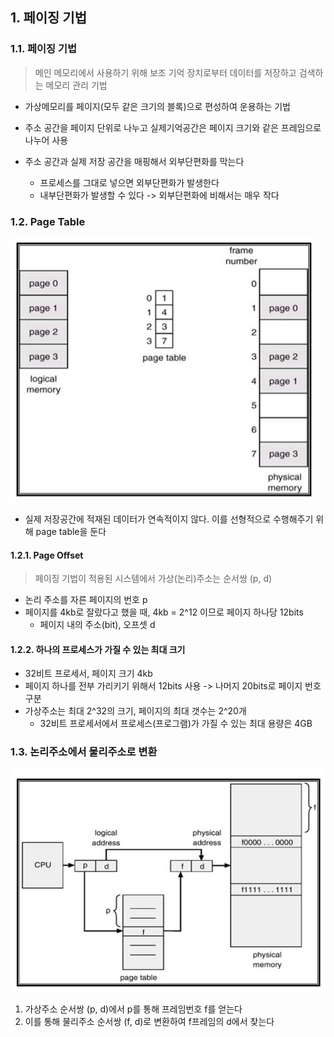 ## 1. 페이징 기법

### 1.1. 페이징 기법

> 메인 메모리에서 사용하기 위해 보조 기억 장치로부터 데이터를 저장하고 검색하는 메모리 관리 기법


- 가상메모리를 페이지(모두 같은 크기의 블록)으로 편성하여 운용하는 기법
- 주소 공간을 페이지 단위로 나누고 실제기억공간은 페이지 크기와 같은 프레임으로 나누어 사용
- 주소 공간과 실제 저장 공간을 매핑해서 외부단편화를 막는다

  - 프로세스를 그대로 넣으면 외부단편화가 발생한다
  - 내부단편화가 발생할 수 있다 -> 외부단편화에 비해서는 매우 작다




### 1.2. Page Table

![page_table](1108.assets/page_table.png)

- 실제 저장공간에 적재된 데이터가 연속적이지 않다. 이를 선형적으로 수행해주기 위해 page table을 둔다



#### 1.2.1. Page Offset

> 페이징 기법이 적용된 시스템에서 가상(논리)주소는 순서쌍 (p, d)

- 논리 주소를 자른 페이지의 번호 p
- 페이지를 4kb로 잘랐다고 했을 때, 4kb = 2^12 이므로 페이지 하나당 12bits
  - 페이지 내의 주소(bit), 오프셋 d



#### 1.2.2. 하나의 프로세스가 가질 수 있는 최대 크기

- 32비트 프로세서, 페이지 크기 4kb
- 페이지 하나를 전부 가리키기 위해서 12bits 사용 -> 나머지 20bits로 페이지 번호 구분
- 가상주소는 최대 2^32의 크기, 페이지의 최대 갯수는 2^20개
  - 32비트 프로세서에서 프로세스(프로그램)가 가질 수 있는 최대 용량은 4GB





### 1.3. 논리주소에서 물리주소로 변환

![From Logical To Physical](1108.assets/FromLogicalToPhysical.png)

1. 가상주소 순서쌍 (p, d)에서 p를 통해 프레임번호 f를 얻는다
2. 이를 통해 물리주소 순서쌍 (f, d)로 변환하여 f프레임의 d에서 찾는다

